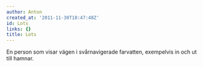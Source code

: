 ```yaml
---
author: Anton
created_at: '2011-11-30T18:47:48Z'
id: Lots
links: {}
title: Lots
---
```


En person som visar vägen i svårnavigerade farvatten, exempelvis in och ut till hamnar.
